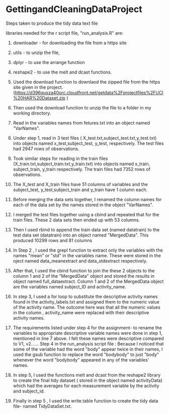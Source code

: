 # GettingandCleaningDataProject

Steps taken to produce the tidy data text file

libraries needed for the r script file, "run_analysis.R" are:
1.  downloader  - for downloading the file from a https site
2.  utils       - to unzip the file, 
3.  dplyr       - to use the arrange function  
4.  reshape2    - to use the melt and dcast functions.


1.  Used the download function to downlaod the zipped file from the https site given in the project. 
  (https://d396qusza40orc.cloudfront.net/getdata%2Fprojectfiles%2FUCI%20HAR%20Dataset.zip )
2.  Then used the download function to unzip the file to a folder in my working directory.
3.  Read in the variables names from fetures.txt into an object named "VarNames".

4.  Under step 1, read in 3 test files ( X_test.txt,subject_test.txt,y_test.txt) into objects named x_test,subject_test, 
  y_test, respectively.  The test files had 2947 rows of observations. 
5.  Took similar steps for reading in the train files (X_train.txt,subject_train.txt,y_train.txt) into objects named x_train,
  subject_train, y_train respectively.  The train files had 7352 rows of observations.
6.  The X_test and X_train files have 51 columns of variables and the subject_test, y_test,subject_train and y_train have 1 
  column each.
7.  Before merging the data sets together, I renamed the column names for each of the data set by the names stored in the 
  object "VarNames".
8.  I merged the test files together using a cbind and repeated that for the train files.  These 2 data sets then ended up with 
  53 columns.
9.  Then I used rbind to append the train data set (named datatrain) to the test data set (datatrain) into an object named 
  "MergedData".  This produced 10299 rows and 81 columns
  
10. In Step 2 , I used the grepl function to extract only the variables with the names "mean" or "std" in the variables name.
    These were stored in the oject named data_meanextract and data_stdextract respectively.
11. After that, I used the cbind function to join the these 2 objects to the column 1 and 2 of the "MergedData" object and 
    stored the results in object named full_dataextract.
    Column 1 and 2 of the MergedData object are the variables named subject_ID and activity_name.
    
12. In step 3, I used a for loop to substitute the descriptive activity names found in the activity_labels.txt and assigned them 
    to the numeric value of the activity name.  The outcome here was that all the numeric values in the column , activity_name 
    were replaced with their descriptive activity names.
    
13. The requirements listed under step 4 for the assignment- to rename the variables to appropriate descriptive variable names
    were done in step 1, mentioned in line 7 above.  I felt these names were descriptive compared to V1, v2......
    Step 4 in the run_analysis script file : Because I noticed that some of the variable had the word "body" appear twice in their
    names, I used the gsub function to replace the word "bodybody" to just "body"  whenever the word "bodybody" appeared in any 
    of the variables' names.
    
14. In step 5, I used the functions melt and dcast from the reshape2 library to create the final tidy dataset ( stored in the
    object named activityData) which had the averages for each measurement variable by the activity and subject_id. 
10. Finally in step 5 , I used the write.table function to create the tidy data file- named TidyDataSet.txt.

